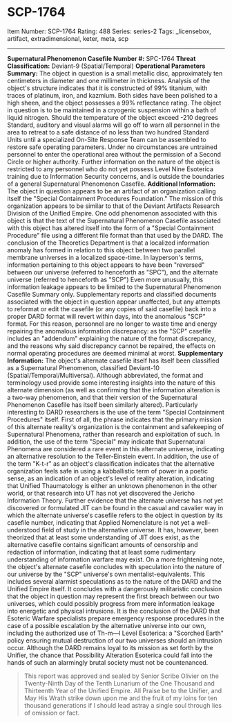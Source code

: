 # SCP-1764
Item Number: SCP-1764
Rating: 488
Series: series-2
Tags: _licensebox, artifact, extradimensional, keter, meta, scp

---

**Supernatural Phenomenon Casefile Number #:** SPC-1764
**Threat Classification:** Deviant-9 (Spatial/Temporal)
**Operational Parameters Summary:** The object in question is a small metallic disc, approximately ten centimeters in diameter and one millimeter in thickness. Analysis of the object's structure indicates that it is constructed of 99% titanium, with traces of platinum, iron, and kazmium. Both sides have been polished to a high sheen, and the object possesses a 99% reflectance rating.
The object in question is to be maintained in a cryogenic suspension within a bath of liquid nitrogen. Should the temperature of the object exceed -210 degrees Standard, auditory and visual alarms will go off to warn all personnel in the area to retreat to a safe distance of no less than two hundred Standard Units until a specialized On-Site Response Team can be assembled to restore safe operating parameters. Under no circumstances are untrained personnel to enter the operational area without the permission of a Second Circle or higher authority.
Further information on the nature of the object is restricted to any personnel who do not yet possess Level Nine Esoterica training due to Information Security concerns, and is outside the boundaries of a general Supernatural Phenomenon Casefile.
**Additional Information:** The object in question appears to be an artifact of an organization calling itself the "Special Containment Procedures Foundation." The mission of this organization appears to be similar to that of the Deviant Artifacts Research Division of the Unified Empire. One odd phenomenon associated with this object is that the text of the Supernatural Phenomenon Casefile associated with this object has altered itself into the form of a "Special Containment Procedure" file using a different file format than that used by the DARD. The conclusion of the Theoretics Department is that a localized information anomaly has formed in relation to this object between two parallel membrane universes in a localized space-time.
In layperson's terms, information pertaining to this object appears to have been "reversed" between our universe (referred to henceforth as "SPC"), and the alternate universe (referred to henceforth as "SCP") Even more unusually, this information leakage appears to be limited to the Supernatural Phenomenon Casefile Summary only. Supplementary reports and classified documents associated with the object in question appear unaffected, but any attempts to reformat or edit the casefile (or any copies of said casefile) back into a proper DARD format will revert within days, into the anomalous "SCP" format. For this reason, personnel are no longer to waste time and energy repairing the anomalous information discrepancy: as the "SCP" casefile includes an "addendum" explaining the nature of the format discrepancy, and the reasons why said discrepancy cannot be repaired, the effects on normal operating procedures are deemed minimal at worst.
**Supplementary Information:** The object's alternate casefile itself has itself been classified as a Supernatural Phenomenon, classified Deviant-10 (Spatial/Temporal/Multiversal). Although abbreviated, the format and terminology used provide some interesting insights into the nature of this alternate dimension (as well as confirming that the information alteration is a two-way phenomenon, and that their version of the Supernatural Phenomenon Casefile has itself been similarly altered).
Particularly interesting to DARD researchers is the use of the term "Special Containment Procedures" itself. First of all, the phrase indicates that the primary mission of this alternate reality's organization is the containment and safekeeping of Supernatural Phenomena, rather than research and exploitation of such. In addition, the use of the term "Special" may indicate that Supernatural Phenomena are considered a rare event in this alternate universe, indicating an alternative resolution to the Teller-Einstein event.
In addition, the use of the term "K-t-r" as an object's classification indicates that the alternative organization feels safe in using a kabballistic term of power in a poetic sense, as an indication of an object's level of reality alteration, indicating that Unified Thaumatology is either an unknown phenomenon in the other world, or that research into UT has not yet discovered the Jericho Information Theory. Further evidence that the alternate universe has not yet discovered or formulated JIT can be found in the casual and cavalier way in which the alternate universe's casefile refers to the object in question by its casefile number, indicating that Applied Nomenclature is not yet a well-understood field of study in the alternative universe. It has, however, been theorized that at least some understanding of JIT does exist, as the alternative casefile contains significant amounts of censorship and redaction of information, indicating that at least some rudimentary understanding of information warfare may exist.
On a more frightening note, the object's alternate casefile concludes with speculation into the nature of our universe by the "SCP" universe's own mentalist-equivalents. This includes several alarmist speculations as to the nature of the DARD and the Unified Empire itself. It concludes with a dangerously militaristic conclusion that the object in question may represent the first breach between our two universes, which could possibly progress from mere information leakage into energetic and physical intrusions. It is the conclusion of the DARD that Esoteric Warfare specialists prepare emergency response procedures in the case of a possible escalation by the alternative universe into our own, including the authorized use of Th-m—l Level Esoterica: a "Scorched Earth" policy ensuring mutual destruction of our two universes should an intrusion occur. Although the DARD remains loyal to its mission as set forth by the Unifier, the chance that Possibility Alteration Esoterica could fall into the hands of such an alarmingly brutal society must not be countenanced.
> This report was approved and sealed by Senior Scribe Olivier on the Twenty-Ninth Day of the Tenth Lunarium of the One Thousand and Thirteenth Year of the Unified Empire.
> All Praise be to the Unifier, and May His Wrath strike down upon me and the fruit of my loins for ten thousand generations if I should lead astray a single soul through lies of omission or fact.